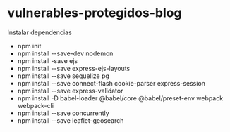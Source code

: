 # vulnerables-protegidos-blog




Instalar dependencias 
-   npm init 
-   npm install --save-dev nodemon
-   npm install -save ejs
-   npm install --save express-ejs-layouts
-   npm install --save sequelize pg
-   npm install --save connect-flash cookie-parser express-session
-   npm install --save express-validator
- npm install -D babel-loader @babel/core @babel/preset-env webpack  webpack-cli
- npm install --save concurrently
- npm install --save leaflet-geosearch